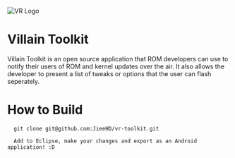 ![VR Logo](http://www.villainrom.co.uk/forum/styles/drift/light/xenforo/vr_forum_logo.png)



Villain Toolkit
==========

Villain Toolkit is an open source application that ROM developers can use to notify their users of ROM and kernel updates
over the air. It also allows the developer to present a list of tweaks or options that the user can flash seperately.

How to Build
==========
      git clone git@github.com:JieeHD/vr-toolkit.git
      
      Add to Eclipse, make your changes and export as an Android application! :D